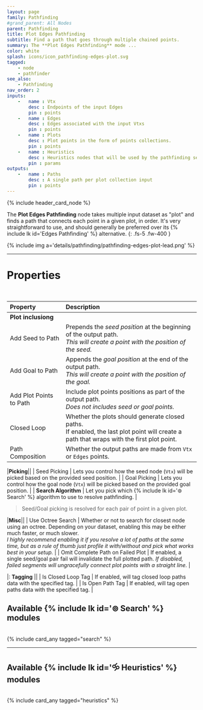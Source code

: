 ```yaml
---
layout: page
family: Pathfinding
#grand_parent: All Nodes
parent: Pathfinding
title: Plot Edges Pathfinding
subtitle: Find a path that goes through multiple chained points.
summary: The **Plot Edges Pathfinding** mode ...
color: white
splash: icons/icon_pathfinding-edges-plot.svg
tagged: 
    - node
    - pathfinder
see_also: 
    - Pathfinding
nav_order: 2
inputs:
    -   name : Vtx
        desc : Endpoints of the input Edges
        pin : points
    -   name : Edges
        desc : Edges associated with the input Vtxs
        pin : points
    -   name : Plots
        desc : Plot points in the form of points collections.
        pin : points
    -   name : Heuristics
        desc : Heuristics nodes that will be used by the pathfinding search algorithm
        pin : params
outputs:
    -   name : Paths
        desc : A single path per plot collection input
        pin : points
---
```


{% include header_card_node %}

The **Plot Edges Pathfinding** node takes multiple input dataset as "plot" and finds a path that connects each point in a given plot, in order.  It's very straightforward to use, and should generally be preferred over its {% include lk id='Edges Pathfinding' %} alternative.
{: .fs-5 .fw-400 } 

{% include img a='details/pathfinding/pathfinding-edges-plot-lead.png' %} 

---
# Properties
<br>

| Property       | Description          |
|:-------------|:------------------|
|**Plot inclusiong**||
| Add Seed to Path           | Prepends the *seed position* at the beginning of the output path.<br>*This will create a point with the position of the seed.* |
| Add Goal to Path           | Appends the *goal position* at the end of the output path.<br>*This will create a point with the position of the goal.* |
| Add Plot Points to Path           | Include plot points positions as part of the output path.<br>*Does not includes seed or goal points.* |
| Closed Loop           | Whether the plots should generate closed paths.<br>If enabled, the last plot point will create a path that wraps with the first plot point. |
| Path Composition           | Whether the output paths are made from `Vtx` or `Edges` points. |

|**Picking**||
| Seed Picking         | Lets you control how the seed node (`Vtx`) will be picked based on the provided seed position. |
| Goal Picking         | Lets you control how the goal node (`Vtx`) will be picked based on the provided goal position. |
| **Search Algorithm**         | Let you pick which {% include lk id='⊚ Search' %} algorithm to use to resolve pathfinding. |

> Seed/Goal picking is resolved for each pair of point in a given plot.

|**Misc**||
| Use Octree Search         | Whether or not to search for closest node using an octree. Depending on your dataset, enabling this may be either much faster, or much slower.<br>*I highly recommend enabling it if you resolve a lot of paths at the same time, but as a rule of thumb just profile it with/without and pick what works best in your setup.* |
| Omit Complete Path on Failed Plot         | If enabled, a single seed/goal pair fail will invalidate the full plotted path. *If disabled, failed segments will ungracefully connect plot points with a straight line.* |

|: **Tagging** ||
| Is Closed Loop Tag | If enabled, will tag closed loop paths data with the specified tag. |
| Is Open Path Tag | If enabled, will tag open paths data with the specified tag. |

## Available {% include lk id='⊚ Search' %} modules
<br>
{% include card_any tagged="search" %}

---
## Available {% include lk id='🝰 Heuristics' %} modules
<br>
{% include card_any tagged="heuristics" %}
